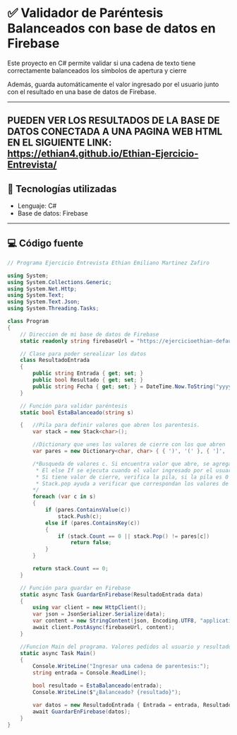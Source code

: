 # ✅ Validador de Paréntesis Balanceados con base de datos en Firebase

Este proyecto en C# permite validar si una cadena de texto tiene correctamente balanceados los símbolos de apertura y cierre

Además, guarda automáticamente el valor ingresado por el usuario junto con el resultado en una base de datos de Firebase. 

---
PUEDEN VER LOS RESULTADOS DE LA BASE DE DATOS CONECTADA A UNA PAGINA WEB HTML EN EL SIGUIENTE LINK: https://ethian4.github.io/Ethian-Ejercicio-Entrevista/
---

## 📌 Tecnologías utilizadas

- Lenguaje: C#
- Base de datos: Firebase

---

## 💻 Código fuente

```csharp
// Programa Ejercicio Entrevista Ethian Emiliano Martinez Zafiro

using System;
using System.Collections.Generic;
using System.Net.Http;
using System.Text;
using System.Text.Json;
using System.Threading.Tasks;

class Program
{
    // Direccion de mi base de datos de Firebase
    static readonly string firebaseUrl = "https://ejercicioethian-default-rtdb.firebaseio.com/validaciones.json";

    // Clase para poder serealizar los datos
    class ResultadoEntrada
    {
        public string Entrada { get; set; }
        public bool Resultado { get; set; }
        public string Fecha { get; set; } = DateTime.Now.ToString("yyyy-MM-dd HH:mm:ss");
    }

    // Función para validar paréntesis
    static bool EstaBalanceado(string s)

    {   //Pila para definir valores que abren los parentesis.
        var stack = new Stack<char>();

        //Dictionary que unes los valores de cierre con los que abren
        var pares = new Dictionary<char, char> { { ')', '(' }, { ']', '[' }, { '}', '{' } };

        /*Busqueda de valores c. Si encuentra valor que abre, se agrega a la pila para poder verificar si se cierra despues.
         * El else If se ejecuta cuando el valor ingresado por el usuario pertenece a un valor de cierre.
         * Si tiene valor de cierre, verifica la pila, si la pila es 0 significa por logica que no se ha tenido un valor que abre el parantesis, por lo que sera False.
         * Stack.pop ayuda a verificar que correspondan los valores de cierre a los que se abrieron.
        */
        foreach (var c in s)
        {
            if (pares.ContainsValue(c))
                stack.Push(c);
            else if (pares.ContainsKey(c))
            {
                if (stack.Count == 0 || stack.Pop() != pares[c])
                    return false;
            }
        }

        return stack.Count == 0;
    }

    // Función para guardar en Firebase
    static async Task GuardarEnFirebase(ResultadoEntrada data)
    {
        using var client = new HttpClient();
        var json = JsonSerializer.Serialize(data);
        var content = new StringContent(json, Encoding.UTF8, "application/json");
        await client.PostAsync(firebaseUrl, content);
    }

    //Funcion Main del programa. Valores pedidos al usuario y resultados. 
    static async Task Main()
    {
        Console.WriteLine("Ingresar una cadena de parentesis:");
        string entrada = Console.ReadLine();

        bool resultado = EstaBalanceado(entrada);
        Console.WriteLine($"¿Balanceado? {resultado}");

        var datos = new ResultadoEntrada { Entrada = entrada, Resultado = resultado };
        await GuardarEnFirebase(datos);
    }
}
